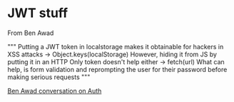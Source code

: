 # JWT stuff

From Ben Awad 

"""
Putting a JWT token in localstorage makes it obtainable for hackers in XSS attacks -> Object.keys(localStorage)
However, hiding it from JS by putting it in an HTTP Only token doesn't help either -> fetch(url)
What can help, is form validation and reprompting the user for their password before making serious requests
"""

[Ben Awad conversation on Auth](https://www.youtube.com/watch?v=vq861XoZI9k)

